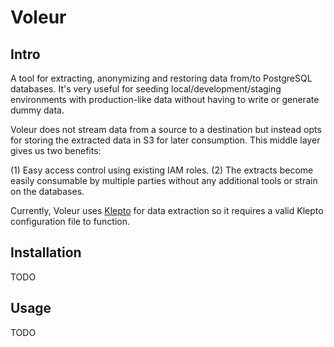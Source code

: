 # Voleur

## Intro

A tool for extracting, anonymizing and restoring data from/to PostgreSQL databases. It's
very useful for seeding local/development/staging environments with production-like data
without having to write or generate dummy data.

Voleur does not stream data from a source to a destination but instead opts for storing
the extracted data in S3 for later consumption. This middle layer gives us two benefits:

(1) Easy access control using existing IAM roles.
(2) The extracts become easily consumable by multiple parties without any additional
    tools or strain on the databases.

Currently, Voleur uses [Klepto]() for data extraction so it requires a valid Klepto
configuration file to function.

## Installation

TODO

## Usage

TODO
